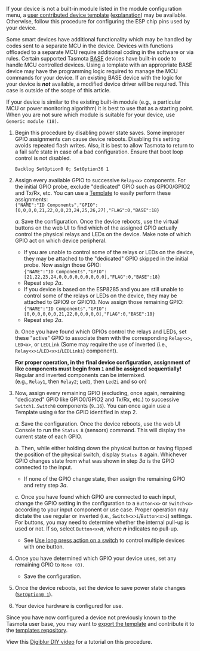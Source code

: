 If your device is not a built-in module listed in the module configuration menu, a [user contributed device template](https://blakadder.github.io/templates/) ([explanation](Templates)) may be available. Otherwise, follow this procedure for configuring the ESP chip pins used by your device.

Some smart devices have additional functionality which may be handled by codes sent to a separate MCU in the device. Devices with functions offloaded to a separate MCU require additional coding in the software or via rules. Certain supported Tasmota [BASE](Templates#base) devices have built-in code to handle MCU controlled devices. Using a template with an appropriate BASE device may have the programming logic required to manage the MCU commands for your device. If an existing BASE device with the logic for your device is **_not_** available, a modified device driver will be required. This case is outside of the scope of this article.

If your device is similar to the existing built-in module (e.g., a particular MCU or power monitoring algorithm) it is best to use that as a starting point. When you are not sure which module is suitable for your device, use `Generic module (18)`.  

1. Begin this procedure by disabling power state saves. Some improper GPIO assignments can cause device reboots. Disabling this setting avoids repeated flash writes. Also, it is best to allow Tasmota to return to a fail safe state in case of a bad configuration. Ensure that boot loop control is not disabled.  

   `Backlog SetOption0 0; SetOption36 1`  

2. Assign every available GPIO to successive `Relay<x>` components. For the initial GPIO probe, exclude "dedicated" GPIO such as GPIO0/GPIO2 and Tx/Rx, etc. You can use a [Template](Templates) to easily perform these assignments:  
   `{"NAME":"ID Components","GPIO":[0,0,0,0,21,22,0,0,23,24,25,26,27],"FLAG":0,"BASE":18}`  

   _a._ Save the configuration. Once the device reboots, use the virtual buttons on the web UI to find which of the assigned GPIO actually control the physical relays and LEDs on the device. Make note of which GPIO act on which device peripheral.  
      - If you are unable to control some of the relays or LEDs on the device, they may be attached to the "dedicated" GPIO skipped in the initial probe. Now assign those GPIO:  
        `{"NAME":"ID Components","GPIO":[21,22,23,24,0,0,0,0,0,0,0,0,0],"FLAG":0,"BASE":18}`
      - Repeat step _2a_.  
      - If you device is based on the ESP8285 and you are still unable to control some of the relays or LEDs on the device, they may be attached to GPIO9 or GPIO10. Now assign those remaining GPIO:  
        `{"NAME":"ID Components","GPIO":[0,0,0,0,0,0,21,22,0,0,0,0,0],"FLAG":0,"BASE":18}`
      - Repeat step _2a_.  

   _b._ Once you have found which GPIOs control the relays and LEDs, set these "active" GPIO to associate them with the corresponding `Relay<x>`, `LED<x>`, or `LEDLink` (Some may require the use of inverted (i.e., `Relay<x>i`/`LED<x>i`/`LEDLinki`) component).  

      **For proper operation, in the final device configuration, assignment of like components must begin from `1` and be assigned sequentially!** Regular and inverted components can be intermixed.  
      (e.g., `Relay1`, then `Relay2`; `Led1`, then `Led2i` and so on)  

3. Now, assign every remaining GPIO (excluding, once again, remaining "dedicated" GPIO like GPIO0/GPIO2 and Tx/Rx, etc.) to successive `Switch1`..`Switch8` components (`9`..`16`). You can once again use a Template using `0` for the GPIO identified in step 2.

   _a._ Save the configuration. Once the device reboots, use the web UI Console to run the `Status 8` (sensors) command. This will display the current state of each GPIO.

   _b._ Then, while either holding down the physical button or having flipped the position of the physical switch, display `Status 8` again. Whichever GPIO changes state from what was shown in step _3a_ is the GPIO connected to the input.

      - If none of the GPIO change state, then assign the remaining GPIO and retry step _3a_.

   _c._ Once you have found which GPIO are connected to each input, change the GPIO setting in the configuration to a `Button<x>` or `Switch<x>` according to your input component or use case. Proper operation may dictate the use regular or inverted (i.e., `Switch<x>i`/`Button<x>i`) settings. For buttons, you may need to determine whether the internal pull-up is used or not. If so, select `Button<x>`_**n**_, where _**n**_ indicates no pull-up.

      - See [Use long press action on a switch](Rule-Cookbook#use-long-press-action-on-a-switch) to control multiple devices with one button.

4. Once you have determined which GPIO your device uses, set any remaining GPIO to `None (0)`.
   - Save the configuration.

5. Once the device reboots, set the device to save power state changes ([`SetOption0 1`](Commands#setoption0)).

6. Your device hardware is configured for use.  

Since you have now configured a device not previously known to the Tasmota user base, you may want to [export the template](Templates#exporting-your-template) and contribute it to the [templates repository](https://blakadder.github.io/templates/).  

View this [Digiblur DIY video](https://youtu.be/5Oa27pCHtYo?t=518) for a tutorial on this procedure.  
